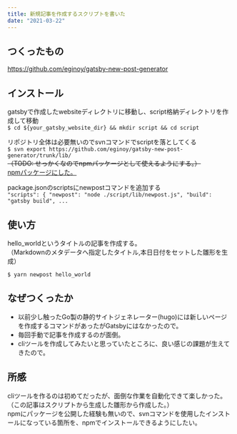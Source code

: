 ```yaml
---
title: 新規記事を作成するスクリプトを書いた
date: "2021-03-22"
---
```

## つくったもの
https://github.com/eginoy/gatsby-new-post-generator

## インストール
gatsbyで作成したwebsiteディレクトリに移動し、script格納ディレクトリを作成して移動  
`$ cd ${your_gatsby_website_dir} && mkdir script && cd script`  

リポジトリ全体は必要無いのでsvnコマンドでscriptを落としてくる  
`$ svn export https://github.com/eginoy/gatsby-new-post-generator/trunk/lib/`  
~~（TODO: せっかくなのでnpmパッケージとして使えるようにする。）~~  
[npmパッケージにした。](https://eginoy.github.io/初めてnpmパッケージを作って公開した/)

package.jsonのscriptsにnewpostコマンドを追加する  
`"scripts": { "newpost": "node ./script/lib/newpost.js", "build": "gatsby build", ...`

## 使い方
hello_worldというタイトルの記事を作成する。  
（Markdownのメタデータへ指定したタイトル,本日日付をセットした雛形を生成）  

`$ yarn newpost hello_world`

## なぜつくったか
 - 以前少し触ったGo製の静的サイトジェネレーター(hugo)には新しいページを作成するコマンドがあったがGatsbyにはなかったので。  
 - 毎回手動で記事を作成するのが面倒。  
 - cliツールを作成してみたいと思っていたところに、良い感じの課題が生えてきたので。  

## 所感
cliツールを作るのは初めてだったが、面倒な作業を自動化できて楽しかった。  
（この記事はスクリプトから生成した雛形から作成した。）  
npmにパッケージを公開した経験も無いので、svnコマンドを使用したインストールになっている箇所を、npmでインストールできるようにしたい。
